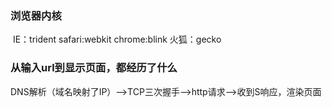 ### 浏览器内核

​		IE：trident  safari:webkit  chrome:blink  火狐：gecko

### 从输入url到显示页面，都经历了什么

​		DNS解析（域名映射了IP）-->TCP三次握手-->http请求-->收到S响应，渲染页面